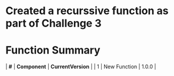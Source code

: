 # Created a recurssive function as part of Challenge 3

# Function Summary

|  **#**      | **Component** | **CurrentVersion** |
|   1         | New Function  |   1.0.0            |